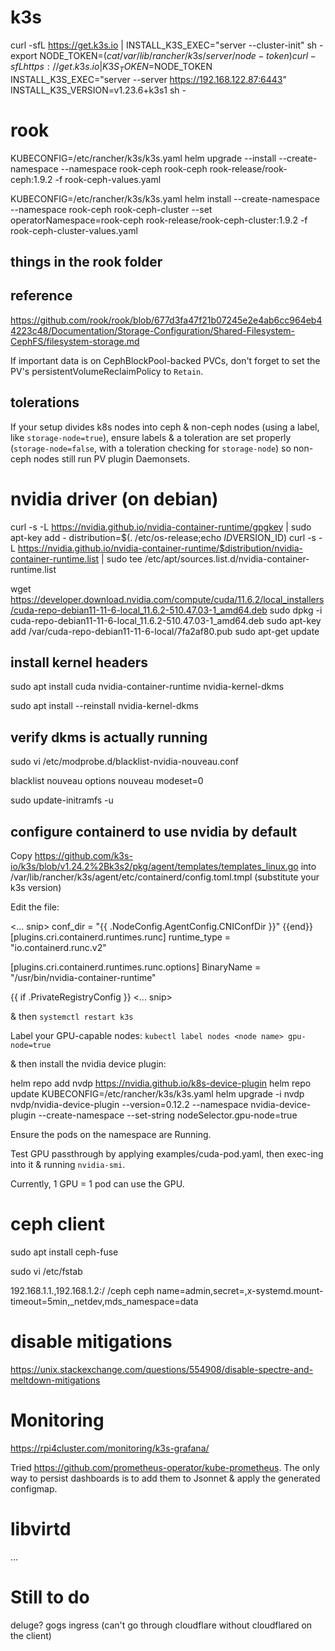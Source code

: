 # k3s

curl -sfL https://get.k3s.io | INSTALL_K3S_EXEC="server --cluster-init" sh -
export NODE_TOKEN=$(cat /var/lib/rancher/k3s/server/node-token)
curl -sfL https://get.k3s.io | K3S_TOKEN=$NODE_TOKEN INSTALL_K3S_EXEC="server --server https://192.168.122.87:6443" INSTALL_K3S_VERSION=v1.23.6+k3s1 sh -


# rook

KUBECONFIG=/etc/rancher/k3s/k3s.yaml helm upgrade --install --create-namespace --namespace rook-ceph rook-ceph rook-release/rook-ceph:1.9.2 -f rook-ceph-values.yaml

KUBECONFIG=/etc/rancher/k3s/k3s.yaml helm install --create-namespace --namespace rook-ceph rook-ceph-cluster --set operatorNamespace=rook-ceph rook-release/rook-ceph-cluster:1.9.2 -f rook-ceph-cluster-values.yaml

## things in the rook folder

## reference
https://github.com/rook/rook/blob/677d3fa47f21b07245e2e4ab6cc964eb44223c48/Documentation/Storage-Configuration/Shared-Filesystem-CephFS/filesystem-storage.md

If important data is on CephBlockPool-backed PVCs, don't forget to set the PV's persistentVolumeReclaimPolicy to `Retain`.

## tolerations
If your setup divides k8s nodes into ceph & non-ceph nodes (using a label, like `storage-node=true`), ensure labels & a toleration are set properly (`storage-node=false`, with a toleration checking for `storage-node`) so non-ceph nodes still run PV plugin Daemonsets.

# nvidia driver (on debian)
curl -s -L https://nvidia.github.io/nvidia-container-runtime/gpgkey |   sudo apt-key add -
distribution=$(. /etc/os-release;echo $ID$VERSION_ID)
curl -s -L https://nvidia.github.io/nvidia-container-runtime/$distribution/nvidia-container-runtime.list |   sudo tee /etc/apt/sources.list.d/nvidia-container-runtime.list

wget https://developer.download.nvidia.com/compute/cuda/11.6.2/local_installers/cuda-repo-debian11-11-6-local_11.6.2-510.47.03-1_amd64.deb
sudo dpkg -i cuda-repo-debian11-11-6-local_11.6.2-510.47.03-1_amd64.deb
sudo apt-key add /var/cuda-repo-debian11-11-6-local/7fa2af80.pub
sudo apt-get update

## install kernel headers

sudo apt install cuda nvidia-container-runtime nvidia-kernel-dkms

sudo apt install --reinstall nvidia-kernel-dkms
## verify dkms is actually running

sudo vi /etc/modprobe.d/blacklist-nvidia-nouveau.conf

blacklist nouveau
options nouveau modeset=0

sudo update-initramfs -u

## configure containerd to use nvidia by default

Copy https://github.com/k3s-io/k3s/blob/v1.24.2%2Bk3s2/pkg/agent/templates/templates_linux.go into /var/lib/rancher/k3s/agent/etc/containerd/config.toml.tmpl (substitute your k3s version)

Edit the file:

<... snip>
  conf_dir = "{{ .NodeConfig.AgentConfig.CNIConfDir }}"
{{end}}
[plugins.cri.containerd.runtimes.runc]
  runtime_type = "io.containerd.runc.v2"

[plugins.cri.containerd.runtimes.runc.options]
  BinaryName = "/usr/bin/nvidia-container-runtime"

{{ if .PrivateRegistryConfig }}
<... snip>


& then `systemctl restart k3s`

Label your GPU-capable nodes: `kubectl label nodes <node name> gpu-node=true`

& then install the nvidia device plugin:

helm repo add nvdp https://nvidia.github.io/k8s-device-plugin
helm repo update
KUBECONFIG=/etc/rancher/k3s/k3s.yaml helm upgrade -i nvdp nvdp/nvidia-device-plugin --version=0.12.2 --namespace nvidia-device-plugin --create-namespace --set-string nodeSelector.gpu-node=true


Ensure the pods on the namespace are Running.

Test GPU passthrough by applying examples/cuda-pod.yaml, then exec-ing into it & running `nvidia-smi`.

Currently, 1 GPU = 1 pod can use the GPU.

# ceph client

sudo apt install ceph-fuse

sudo vi /etc/fstab

192.168.1.1.,192.168.1.2:/    /ceph   ceph    name=admin,secret=<secret key>,x-systemd.mount-timeout=5min,_netdev,mds_namespace=data


# disable mitigations
https://unix.stackexchange.com/questions/554908/disable-spectre-and-meltdown-mitigations

# Monitoring

https://rpi4cluster.com/monitoring/k3s-grafana/

Tried https://github.com/prometheus-operator/kube-prometheus. The only way to persist dashboards is to add them to Jsonnet & apply the generated configmap.

# libvirtd

...

# Still to do

deluge?
gogs ingress (can't go through cloudflare without cloudflared on the client)
